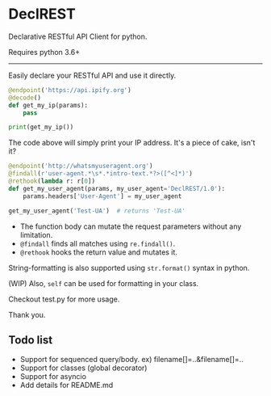 # DeclREST
Declarative RESTful API Client for python.

Requires python 3.6+

---

Easily declare your RESTful API and use it directly.

```python
@endpoint('https://api.ipify.org')
@decode()
def get_my_ip(params):
    pass

print(get_my_ip())
```

The code above will simply print your IP address.
It's a piece of cake, isn't it?

```python
@endpoint('http://whatsmyuseragent.org')
@findall(r'user-agent.*\s*.*intro-text.*?>([^<]*)')
@rethook(lambda r: r[0])
def get_my_user_agent(params, my_user_agent='DeclREST/1.0'):
    params.headers['User-Agent'] = my_user_agent

get_my_user_agent('Test-UA')  # returns 'Test-UA'
```

- The function body can mutate the request parameters without any limitation.
- `@findall` finds all matches using `re.findall()`.
- `@rethook` hooks the return value and mutates it.

String-formatting is also supported using `str.format()` syntax in python.

(WIP) Also, `self` can be used for formatting in your class.

Checkout test.py for more usage.

Thank you.

## Todo list
- Support for sequenced query/body. ex) filename[]=..&filename[]=..
- Support for classes (global decorator)
- Support for asyncio
- Add details for README.md
